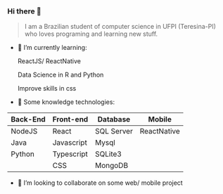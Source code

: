 ### Hi there 👋

<blockquote>
I am a Brazilian student of computer science in UFPI (Teresina-PI) who loves programing and learning new stuff.
</blockquote>

- 🌱 I’m currently learning:
<ul> ReactJS/ ReactNative </ul>
<ul> Data Science in R and Python </ul>
<ul> Improve skills in css </ul>

- 🔭 Some knowledge technologies:

| Back-End  | Front-end  | Database | Mobile  |
|---|---|---|---|
| NodeJS  | React | SQL Server | ReactNative |
| Java | Javascript | Mysql | |
| Python | Typescript | SQLite3 | |
|  | CSS  |  MongoDB | |

- 👯 I’m looking to collaborate on some web/ mobile project



<!--
**MrPinabutter/MrPinabutter** is a ✨ _special_ ✨ repository because its `README.md` (this file) appears on your GitHub profile.

Here are some ideas to get you started:

 on ...
 ...
- 🤔 I’m looking for help with ...
- 💬 Ask me about ...
- 📫 How to reach me: ...
- 😄 Pronouns: ...
- ⚡ Fun fact: ...
-->
